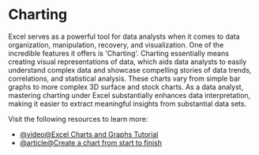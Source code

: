 # Charting 

Excel serves as a powerful tool for data analysts when it comes to data organization, manipulation, recovery, and visualization. One of the incredible features it offers is 'Charting'. Charting essentially means creating visual representations of data, which aids data analysts to easily understand complex data and showcase compelling stories of data trends, correlations, and statistical analysis. These charts vary from simple bar graphs to more complex 3D surface and stock charts. As a data analyst, mastering charting under Excel substantially enhances data interpretation, making it easier to extract meaningful insights from substantial data sets.

Visit the following resources to learn more:

- [@video@Excel Charts and Graphs Tutorial](https://www.youtube.com/watch?v=eHtZrIb0oWY)
- [@article@Create a chart from start to finish](https://support.microsoft.com/en-gb/office/create-a-chart-from-start-to-finish-0baf399e-dd61-4e18-8a73-b3fd5d5680c2)